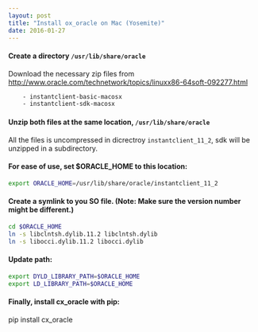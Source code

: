 ```yaml
---
layout: post
title: "Install ox_oracle on Mac (Yosemite)"
date: 2016-01-27
---
```


#### Create a directory ```/usr/lib/share/oracle```
Download the necessary zip files from http://www.oracle.com/technetwork/topics/linuxx86-64soft-092277.html
```sh
    - instantclient-basic-macosx
    - instantclient-sdk-macosx
```

#### Unzip both files at the same location, ```/usr/lib/share/oracle ```
All the files is uncompressed in dicrectroy ```instantclient_11_2```, sdk will be unzipped in a subdirectory.
#### For ease of use, set $ORACLE_HOME to this location:
```sh
export ORACLE_HOME=/usr/lib/share/oracle/instantclient_11_2
```

#### Create a symlink to you SO file. (Note: Make sure the version number might be different.)
```sh
cd $ORACLE_HOME
ln -s libclntsh.dylib.11.2 libclntsh.dylib
ln -s libocci.dylib.11.2 libocci.dylib
```

#### Update path:
```sh
export DYLD_LIBRARY_PATH=$ORACLE_HOME
export LD_LIBRARY_PATH=$ORACLE_HOME
```

#### Finally, install cx_oracle with pip:
pip install cx_oracle

